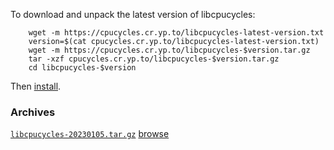 To download and unpack the latest version of libcpucycles:

        wget -m https://cpucycles.cr.yp.to/libcpucycles-latest-version.txt
        version=$(cat cpucycles.cr.yp.to/libcpucycles-latest-version.txt)
        wget -m https://cpucycles.cr.yp.to/libcpucycles-$version.tar.gz
        tar -xzf cpucycles.cr.yp.to/libcpucycles-$version.tar.gz
        cd libcpucycles-$version

Then [install](install.html).

### Archives

[`libcpucycles-20230105.tar.gz`](libcpucycles-20230105.tar.gz) [browse](libcpucycles-20230105.html)
